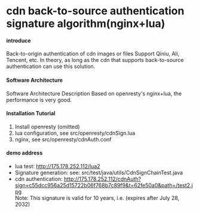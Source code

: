 # cdn back-to-source authentication signature algorithm(nginx+lua)

#### introduce
Back-to-origin authentication of cdn images or files
Support Qiniu, Ali, Tencent, etc. In theory, as long as the cdn that supports back-to-source authentication can use this solution.


#### Software Architecture
Software Architecture Description
Based on openresty's nginx+lua, the performance is very good.



#### Installation Tutorial

1. Install openresty (omitted)
2. lua configuration, see src/openresty/cdnSign.lua
3. nginx, see src/openresty/cdnAuth.conf

#### demo address

* lua test: http://175.178.252.112/lua2
* Signature generation: see: src/test/java/utils/CdnSignChainTest.java
* cdn authentication: http://175.178.252.112/cdnAuth?sign=c55dcc956a25d15722b06f768b7c89f9&t=62fe50a0&path=/test2.jpg  
  Note: This signature is valid for 10 years, i.e. (expires after July 28, 2032)
